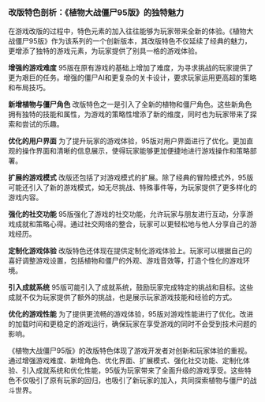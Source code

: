 ### 改版特色剖析：《植物大战僵尸95版》的独特魅力

在游戏改版的过程中，特色元素的加入往往能够为玩家带来全新的体验。《植物大战僵尸95版》作为该系列的一个创新版本，其改版特色不仅延续了经典的魅力，更增添了独特的游戏元素，为玩家提供了别具一格的游戏体验。

**增强的游戏难度**
95版在原有游戏的基础上增加了难度，为寻求挑战的玩家提供了更为艰巨的任务。增强的僵尸AI和更复杂的关卡设计，要求玩家运用更高超的策略和布局技巧。

**新增植物与僵尸角色**
改版特色之一是引入了全新的植物和僵尸角色。这些新角色拥有独特的技能和属性，为游戏的策略性增添了新的维度，同时也为玩家带来了探索和尝试的乐趣。

**优化的用户界面**
为了提升玩家的游戏体验，95版对用户界面进行了优化。更加直观的操作界面和清晰的信息展示，使得玩家能够更加便捷地进行游戏操作和策略部署。

**扩展的游戏模式**
改版还包括了对游戏模式的扩展。除了经典的冒险模式外，95版可能还引入了新的游戏模式，如无尽挑战、特殊事件等，为玩家提供了更多样化的游戏内容。

**强化的社交功能**
95版强化了游戏的社交功能，允许玩家与朋友进行互动，分享游戏成就和策略心得。通过社交网络的整合，玩家可以更轻松地与他人分享自己的游戏经历。

**定制化游戏体验**
改版特色还体现在提供定制化游戏体验上。玩家可以根据自己的喜好调整游戏设置，包括植物和僵尸的外观、游戏音效等，打造个性化的游戏环境。

**引入成就系统**
95版可能引入了成就系统，鼓励玩家完成特定的挑战和目标。这些成就不仅为玩家提供了额外的挑战，也是展示玩家游戏技能和经验的方式。

**优化的游戏性能**
为了提供更流畅的游戏体验，95版对游戏性能进行了优化。改进的加载时间和更稳定的游戏运行，确保玩家在享受游戏的同时不会受到技术问题的影响。

《植物大战僵尸95版》的改版特色体现了游戏开发者对创新和玩家体验的重视。通过增强游戏难度、新增角色、优化界面、扩展模式、强化社交功能、定制化体验、引入成就系统和优化性能，95版为玩家带来了全面升级的游戏享受。这些特色不仅吸引了原有玩家的回归，也吸引了新玩家的加入，共同探索植物与僵尸的战斗世界。